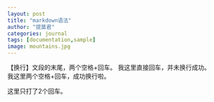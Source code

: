 ```yaml
---
layout: post
title: "markdown语法"
author: "提莫君"
categories: journal
tags: [documentation,sample]
image: mountains.jpg
---
```


【换行】文段的末尾，两个空格+回车。
我这里直接回车，并未换行成功。  
我这里两个空格+回车，成功换行啦。

这里只打了2个回车。
